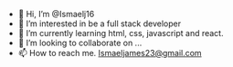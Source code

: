 - 👋 Hi, I’m @Ismaelj16
- 👀 I’m interested in be a full stack developer
- 🌱 I’m currently learning html, css, javascript and react.
- 💞️ I’m looking to collaborate on ...
- 📫 How to reach me. Ismaeljames23@gmail.com

<!---
Ismaelj16/Ismaelj16 is a ✨ special ✨ repository because its `README.md` (this file) appears on your GitHub profile.
You can click the Preview link to take a look at your changes.
--->

